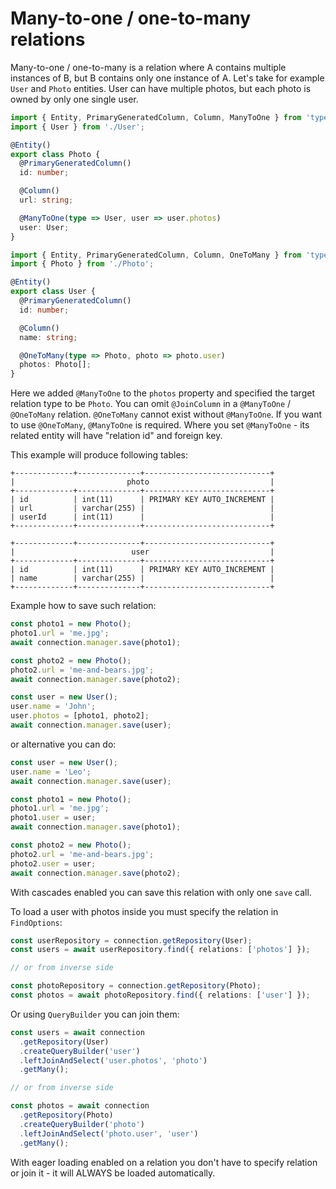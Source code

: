 # Many-to-one / one-to-many relations

Many-to-one / one-to-many is a relation where A contains multiple instances of B, but B contains only one instance of A.
Let's take for example `User` and `Photo` entities.
User can have multiple photos, but each photo is owned by only one single user.

```typescript
import { Entity, PrimaryGeneratedColumn, Column, ManyToOne } from 'typeorm';
import { User } from './User';

@Entity()
export class Photo {
  @PrimaryGeneratedColumn()
  id: number;

  @Column()
  url: string;

  @ManyToOne(type => User, user => user.photos)
  user: User;
}
```

```typescript
import { Entity, PrimaryGeneratedColumn, Column, OneToMany } from 'typeorm';
import { Photo } from './Photo';

@Entity()
export class User {
  @PrimaryGeneratedColumn()
  id: number;

  @Column()
  name: string;

  @OneToMany(type => Photo, photo => photo.user)
  photos: Photo[];
}
```

Here we added `@ManyToOne` to the `photos` property and specified the target relation type to be `Photo`.
You can omit `@JoinColumn` in a `@ManyToOne` / `@OneToMany` relation.
`@OneToMany` cannot exist without `@ManyToOne`.
If you want to use `@OneToMany`, `@ManyToOne` is required.
Where you set `@ManyToOne` - its related entity will have "relation id" and foreign key.

This example will produce following tables:

```shell
+-------------+--------------+----------------------------+
|                         photo                           |
+-------------+--------------+----------------------------+
| id          | int(11)      | PRIMARY KEY AUTO_INCREMENT |
| url         | varchar(255) |                            |
| userId      | int(11)      |                            |
+-------------+--------------+----------------------------+

+-------------+--------------+----------------------------+
|                          user                           |
+-------------+--------------+----------------------------+
| id          | int(11)      | PRIMARY KEY AUTO_INCREMENT |
| name        | varchar(255) |                            |
+-------------+--------------+----------------------------+
```

Example how to save such relation:

```typescript
const photo1 = new Photo();
photo1.url = 'me.jpg';
await connection.manager.save(photo1);

const photo2 = new Photo();
photo2.url = 'me-and-bears.jpg';
await connection.manager.save(photo2);

const user = new User();
user.name = 'John';
user.photos = [photo1, photo2];
await connection.manager.save(user);
```

or alternative you can do:

```typescript
const user = new User();
user.name = 'Leo';
await connection.manager.save(user);

const photo1 = new Photo();
photo1.url = 'me.jpg';
photo1.user = user;
await connection.manager.save(photo1);

const photo2 = new Photo();
photo2.url = 'me-and-bears.jpg';
photo2.user = user;
await connection.manager.save(photo2);
```

With cascades enabled you can save this relation with only one `save` call.

To load a user with photos inside you must specify the relation in `FindOptions`:

```typescript
const userRepository = connection.getRepository(User);
const users = await userRepository.find({ relations: ['photos'] });

// or from inverse side

const photoRepository = connection.getRepository(Photo);
const photos = await photoRepository.find({ relations: ['user'] });
```

Or using `QueryBuilder` you can join them:

```typescript
const users = await connection
  .getRepository(User)
  .createQueryBuilder('user')
  .leftJoinAndSelect('user.photos', 'photo')
  .getMany();

// or from inverse side

const photos = await connection
  .getRepository(Photo)
  .createQueryBuilder('photo')
  .leftJoinAndSelect('photo.user', 'user')
  .getMany();
```

With eager loading enabled on a relation you don't have to specify relation or join it - it will ALWAYS be loaded automatically.

